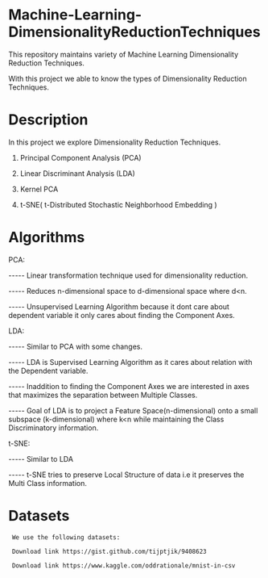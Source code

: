 # Machine-Learning-DimensionalityReductionTechniques

This repository maintains variety of Machine Learning Dimensionality Reduction Techniques.

With this project we able to know the types of Dimensionality Reduction Techniques.

# Description

In this project we explore Dimensionality Reduction Techniques.

1) Principal Component Analysis (PCA)

2) Linear Discriminant Analysis (LDA)

3) Kernel PCA

4) t-SNE( t-Distributed Stochastic Neighborhood Embedding )

# Algorithms

PCA:

   ----- Linear transformation technique used for dimensionality reduction.
   
   ----- Reduces n-dimensional space to d-dimensional space where d<n.
   
   ----- Unsupervised Learning Algorithm because it dont care about dependent variable it only cares about finding the Component Axes.
   
 LDA:
 
   ----- Similar to PCA with some changes.
 
   ----- LDA is Supervised Learning Algorithm as it cares about relation with the Dependent variable.
 
   ----- Inaddition to finding the Component Axes we are interested in axes that maximizes the separation between Multiple Classes.
 
   ----- Goal of LDA is to project a Feature Space(n-dimensional) onto a small subspace (k-dimensional) where k<n while maintaining the Class Discriminatory information.
                                                                                                                
 t-SNE:
                                                                                                                
   ----- Similar to LDA
                                                                                                                
   ----- t-SNE tries to preserve Local Structure of data i.e it preserves the Multi Class information. 
                                                                                                                  
                                                                                                                  
   # Datasets
   
     We use the following datasets:
                                                                                                                  
     Download link https://gist.github.com/tijptjik/9408623
                                                                                                                  
     Download link https://www.kaggle.com/oddrationale/mnist-in-csv
                                                                                                                  
                                                                                                                  
                                                                                                           
                                                                                                      
